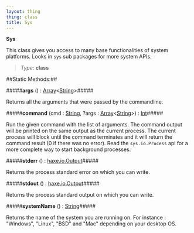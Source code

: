 ```yaml
---
layout: thing
thing: class
title: Sys
---
```

**Sys**
<p>This class gives you access to many base functionalities of system platforms. Looks in <code>sys</code> sub packages for more system APIs.
</p>



> *Type:* **class**


##Static Methods:##


#####**args** () : <a href="Array.html" class="type">Array</a>&lt;<a href="String.html" class="type">String</a>&gt;#####
<p>Returns all the arguments that were passed by the commandline.
</p>











#####**command** (cmd : <a href="String.html" class="type">String</a>, ?args : <a href="Array.html" class="type">Array</a>&lt;<a href="String.html" class="type">String</a>&gt;) : <a href="Int.html" class="type">Int</a>#####
<p>Run the given command with the list of arguments. The command output will be printed on the same output as the current process.
		The current process will block until the command terminates and it will return the command result (0 if there was no error).
		Read the <code>sys.io.Process</code> api for a more complete way to start background processes.
</p>











#####**stderr** () : <a href="haxe/io/Output.html" class="type">haxe.io.Output</a>#####
<p>Returns the process standard error on which you can write.
</p>











#####**stdout** () : <a href="haxe/io/Output.html" class="type">haxe.io.Output</a>#####
<p>Returns the process standard output on which you can write.
</p>











#####**systemName** () : <a href="String.html" class="type">String</a>#####
<p>Returns the name of the system you are running on. For instance :
			"Windows", "Linux", "BSD" and "Mac" depending on your desktop OS.
</p>













